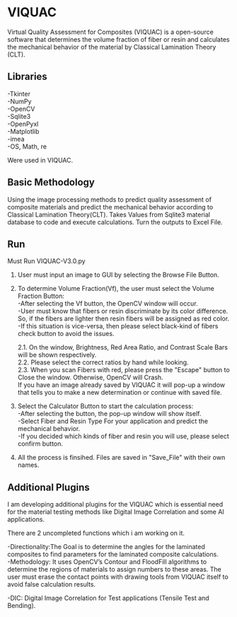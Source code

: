 # VIQUAC

Virtual Quality Assessment for Composites (VIQUAC) is a open-source software that determines the volume fraction of fiber or resin 
and calculates the mechanical behavior of the material by Classical Lamination Theory (CLT).


## Libraries
-Tkinter  
-NumPy  
-OpenCV   
-Sqlite3    
-OpenPyxl   
-Matplotlib   
-imea   
-OS, Math, re

Were used in VIQUAC.

## Basic Methodology
  Using the image processing methods to predict quality assessment of composite materials and predict the mechanical behavior according to Classical Lamination Theory(CLT).
  Takes Values from Sqlite3 material database to code and execute calculations.
  Turn the outputs to Excel File.
## Run  

Must Run VIQUAC-V3.0.py

1.  User must input an image to GUI by selecting the Browse File Button.  
2.  To determine Volume Fraction(Vf), the user must select the Volume Fraction Button:    
    -After selecting the Vf button, the OpenCV window will occur.   
    -User must know that fibers or resin discriminate by its color difference. So, if the fibers are lighter then resin fibers will be assigned as red color.    
    -If this situation is vice-versa, then please select black-kind of fibers check button to avoid the issues.       
    
    2.1. On the window, Brightness, Red Area Ratio, and Contrast Scale Bars will be shown respectively.    
    2.2. Please select the correct ratios by hand while looking.   
    2.3. When you scan Fibers with red, please press the "Escape" button to Close the window. Otherwise, OpenCV will Crash.   
    If you have an image already saved by VIQUAC it will pop-up a window that tells you to make a new determination or continue with saved file.
3.  Select the Calculator Button to start the calculation process:    
  -After selecting the button, the pop-up window will show itself.    
  -Select Fiber and Resin Type For your application and predict the mechanical behavior.    
  -If you decided which kinds of fiber and resin you will use, please select confirm button.
4. All the process is finsihed. Files are saved in "Save_File" with their own names.


## Additional Plugins

I am developing additional plugins for the VIQUAC which is essential need for the material testing methods like Digital Image Correlation and some AI applications.

There are 2 uncompleted functions which i am working on it.

  -Directionality:The Goal is to determine the angles for the laminated composites to find parameters for the laminated composite calculations.   
  -Methodology: It uses OpenCV’s Contour and FloodFill algorithms to determine the regions of materials to assign numbers to these areas. The user must erase the contact points with drawing tools from VIQUAC itself to avoid false calculation results.    
  
  -DIC: Digital Image Correlation for Test applications (Tensile Test and Bending).
  
